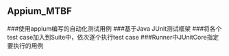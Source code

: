 ## Appium_MTBF
###使用appium编写的自动化测试用例
###基于Java JUnit测试框架
###将各个test case加入到Suite中，依次逐个执行test case
###Runner中JUnitCore指定要执行的用例
